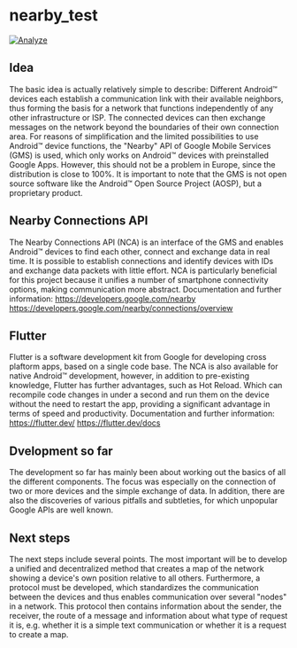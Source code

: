 # nearby_test

[![Analyze](https://github.com/Helmer-Developer/nearby_test/actions/workflows/analyze_workflow.yml/badge.svg)](https://github.com/Helmer-Developer/nearby_test/actions/workflows/analyze_workflow.yml)

## Idea
The basic idea is actually relatively simple to describe: Different Android™ devices each establish a communication link with their available neighbors, thus forming the basis for a network that functions independently of any other infrastructure or ISP. The connected devices can then exchange messages on the network beyond the boundaries of their own connection area. For reasons of simplification and the limited possibilities to use Android™ device functions, the "Nearby" API of Google Mobile Services (GMS) is used, which only works on Android™ devices with preinstalled Google Apps. However, this should not be a problem in Europe, since the distribution is close to 100%. It is important to note that the GMS is not open source software like the Android™ Open Source Project (AOSP), but a proprietary product.

## Nearby Connections API
The Nearby Connections API (NCA) is an interface of the GMS and enables Android™ devices to find each other, connect and exchange data in real time. It is possible to establish connections and identify devices with IDs and exchange data packets with little effort. NCA is particularly beneficial for this project because it unifies a number of smartphone connectivity options, making communication more abstract.
Documentation and further information:
https://developers.google.com/nearby
https://developers.google.com/nearby/connections/overview

## Flutter
Flutter is a software development kit from Google for developing cross plaftorm apps, based on a single code base. The NCA is also available for native Android™ development, however, in addition to pre-existing knowledge, Flutter has further advantages, such as Hot Reload. Which can recompile code changes in under a second and run them on the device without the need to restart the app, providing a significant advantage in terms of speed and productivity.
Documentation and further information:
https://flutter.dev/
https://flutter.dev/docs

## Dvelopment so far
The development so far has mainly been about working out the basics of all the different components. The focus was especially on the connection of two or more devices and the simple exchange of data. In addition, there are also the discoveries of various pitfalls and subtleties, for which unpopular Google APIs are well known.

## Next steps
The next steps include several points. The most important will be to develop a unified and decentralized method that creates a map of the network showing a device's own position relative to all others.
Furthermore, a protocol must be developed, which standardizes the communication between the devices and thus enables communication over several "nodes" in a network. This protocol then contains information about the sender, the receiver, the route of a message and information about what type of request it is, e.g. whether it is a simple text communication or whether it is a request to create a map.
